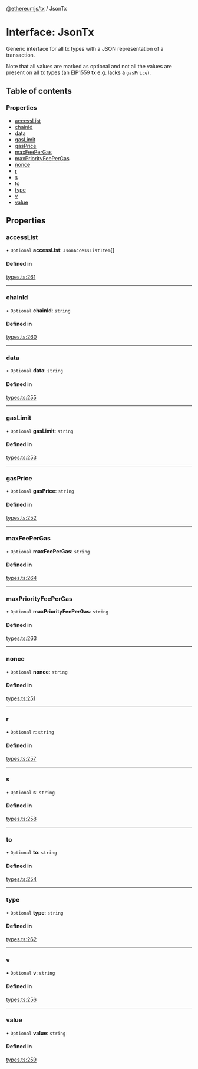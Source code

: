 [@ethereumjs/tx](../README.md) / JsonTx

# Interface: JsonTx

Generic interface for all tx types with a
JSON representation of a transaction.

Note that all values are marked as optional
and not all the values are present on all tx types
(an EIP1559 tx e.g. lacks a `gasPrice`).

## Table of contents

### Properties

- [accessList](JsonTx.md#accesslist)
- [chainId](JsonTx.md#chainid)
- [data](JsonTx.md#data)
- [gasLimit](JsonTx.md#gaslimit)
- [gasPrice](JsonTx.md#gasprice)
- [maxFeePerGas](JsonTx.md#maxfeepergas)
- [maxPriorityFeePerGas](JsonTx.md#maxpriorityfeepergas)
- [nonce](JsonTx.md#nonce)
- [r](JsonTx.md#r)
- [s](JsonTx.md#s)
- [to](JsonTx.md#to)
- [type](JsonTx.md#type)
- [v](JsonTx.md#v)
- [value](JsonTx.md#value)

## Properties

### accessList

• `Optional` **accessList**: `JsonAccessListItem`[]

#### Defined in

[types.ts:261](https://github.com/ethereumjs/ethereumjs-monorepo/blob/master/packages/tx/src/types.ts#L261)

---

### chainId

• `Optional` **chainId**: `string`

#### Defined in

[types.ts:260](https://github.com/ethereumjs/ethereumjs-monorepo/blob/master/packages/tx/src/types.ts#L260)

---

### data

• `Optional` **data**: `string`

#### Defined in

[types.ts:255](https://github.com/ethereumjs/ethereumjs-monorepo/blob/master/packages/tx/src/types.ts#L255)

---

### gasLimit

• `Optional` **gasLimit**: `string`

#### Defined in

[types.ts:253](https://github.com/ethereumjs/ethereumjs-monorepo/blob/master/packages/tx/src/types.ts#L253)

---

### gasPrice

• `Optional` **gasPrice**: `string`

#### Defined in

[types.ts:252](https://github.com/ethereumjs/ethereumjs-monorepo/blob/master/packages/tx/src/types.ts#L252)

---

### maxFeePerGas

• `Optional` **maxFeePerGas**: `string`

#### Defined in

[types.ts:264](https://github.com/ethereumjs/ethereumjs-monorepo/blob/master/packages/tx/src/types.ts#L264)

---

### maxPriorityFeePerGas

• `Optional` **maxPriorityFeePerGas**: `string`

#### Defined in

[types.ts:263](https://github.com/ethereumjs/ethereumjs-monorepo/blob/master/packages/tx/src/types.ts#L263)

---

### nonce

• `Optional` **nonce**: `string`

#### Defined in

[types.ts:251](https://github.com/ethereumjs/ethereumjs-monorepo/blob/master/packages/tx/src/types.ts#L251)

---

### r

• `Optional` **r**: `string`

#### Defined in

[types.ts:257](https://github.com/ethereumjs/ethereumjs-monorepo/blob/master/packages/tx/src/types.ts#L257)

---

### s

• `Optional` **s**: `string`

#### Defined in

[types.ts:258](https://github.com/ethereumjs/ethereumjs-monorepo/blob/master/packages/tx/src/types.ts#L258)

---

### to

• `Optional` **to**: `string`

#### Defined in

[types.ts:254](https://github.com/ethereumjs/ethereumjs-monorepo/blob/master/packages/tx/src/types.ts#L254)

---

### type

• `Optional` **type**: `string`

#### Defined in

[types.ts:262](https://github.com/ethereumjs/ethereumjs-monorepo/blob/master/packages/tx/src/types.ts#L262)

---

### v

• `Optional` **v**: `string`

#### Defined in

[types.ts:256](https://github.com/ethereumjs/ethereumjs-monorepo/blob/master/packages/tx/src/types.ts#L256)

---

### value

• `Optional` **value**: `string`

#### Defined in

[types.ts:259](https://github.com/ethereumjs/ethereumjs-monorepo/blob/master/packages/tx/src/types.ts#L259)
